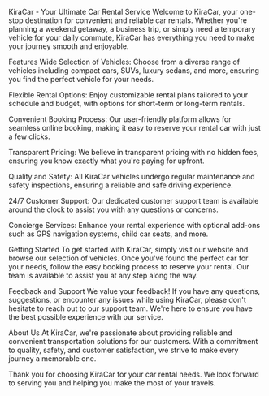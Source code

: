 
KiraCar - Your Ultimate Car Rental Service
Welcome to KiraCar, your one-stop destination for convenient and reliable car rentals. Whether you're planning a weekend getaway, a business trip, or simply need a temporary vehicle for your daily commute, KiraCar has everything you need to make your journey smooth and enjoyable.

Features
Wide Selection of Vehicles: Choose from a diverse range of vehicles including compact cars, SUVs, luxury sedans, and more, ensuring you find the perfect vehicle for your needs.

Flexible Rental Options: Enjoy customizable rental plans tailored to your schedule and budget, with options for short-term or long-term rentals.

Convenient Booking Process: Our user-friendly platform allows for seamless online booking, making it easy to reserve your rental car with just a few clicks.

Transparent Pricing: We believe in transparent pricing with no hidden fees, ensuring you know exactly what you're paying for upfront.

Quality and Safety: All KiraCar vehicles undergo regular maintenance and safety inspections, ensuring a reliable and safe driving experience.

24/7 Customer Support: Our dedicated customer support team is available around the clock to assist you with any questions or concerns.

Concierge Services: Enhance your rental experience with optional add-ons such as GPS navigation systems, child car seats, and more.

Getting Started
To get started with KiraCar, simply visit our website and browse our selection of vehicles. Once you've found the perfect car for your needs, follow the easy booking process to reserve your rental. Our team is available to assist you at any step along the way.

Feedback and Support
We value your feedback! If you have any questions, suggestions, or encounter any issues while using KiraCar, please don't hesitate to reach out to our support team. We're here to ensure you have the best possible experience with our service.

About Us
At KiraCar, we're passionate about providing reliable and convenient transportation solutions for our customers. With a commitment to quality, safety, and customer satisfaction, we strive to make every journey a memorable one.

Thank you for choosing KiraCar for your car rental needs. We look forward to serving you and helping you make the most of your travels.